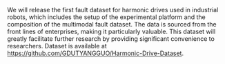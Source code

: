 We will release the first fault dataset for harmonic drives used in industrial robots, which includes the setup of the experimental platform and the composition of the multimodal fault dataset. The data is sourced from the front lines of enterprises, making it particularly valuable. This dataset will greatly facilitate further research by providing significant convenience to researchers. Dataset is available at https://github.com/GDUTYANGGUO/Harmonic-Drive-Dataset.
